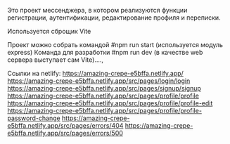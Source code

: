 Это проект мессенджера, в котором реализуются функции регистрации, аутентификации, редактирование профиля и переписки.

Используется сброщик Vite

Проект можно собрать командой #npm run start (используется модуль express)
Команда для разработки #npm run dev (в качестве web сервера выступает сам Vite)....,

Ссылки на netlify:
https://amazing-crepe-e5bffa.netlify.app/
https://amazing-crepe-e5bffa.netlify.app/src/pages/login/login
https://amazing-crepe-e5bffa.netlify.app/src/pages/signup/signup
https://amazing-crepe-e5bffa.netlify.app/src/pages/profile/profile
https://amazing-crepe-e5bffa.netlify.app/src/pages/profile/profile-edit
https://amazing-crepe-e5bffa.netlify.app/src/pages/profile/profile-password-change
https://amazing-crepe-e5bffa.netlify.app/src/pages/errors/404
https://amazing-crepe-e5bffa.netlify.app/src/pages/errors/500